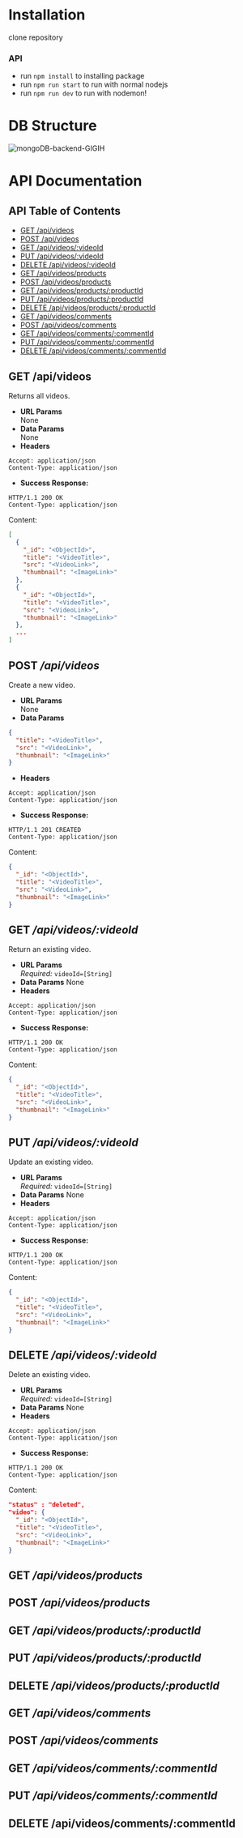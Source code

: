 # Installation

clone repository

### API
- run `npm install` to installing package
- run `npm run start` to run with normal nodejs
- run `npm run dev` to run with nodemon!

# DB Structure
![mongoDB-backend-GIGIH](https://github.com/aqdamzh/GIGI-3.0-midterm-backend-app/assets/34984085/67ba667f-bd33-478e-b6b3-d9aad06f3a33)


# API Documentation
<!-- TABLE OF CONTENTS -->
## API Table of Contents
* [GET /api/videos](#get-apivideos)
* [POST /api/videos](#post-apivideos)
* [GET /api/videos/:videoId](#get-apivideosvideoid)
* [PUT /api/videos/:videoId](#put-apivideosvideoid)
* [DELETE /api/videos/:videoId](#delete-apivideosvideoid)
* [GET /api/videos/products](#get-apivideosproducts)
* [POST /api/videos/products](#post-apivideosproducts)
* [GET /api/videos/products/:productId](#get-apivideosproductsproductid)
* [PUT /api/videos/products/:productId](#put-apivideosproductsproductid)
* [DELETE /api/videos/products/:productId](#delete-apivideosproductsproductid)
* [GET /api/videos/comments](#get-apivideoscomments)
* [POST /api/videos/comments](#post-apivideoscomments)
* [GET /api/videos/comments/:commentId](#get-apivideoscommentscommentid)
* [PUT /api/videos/comments/:commentId](#put-apivideoscommentscommentid)
* [DELETE /api/videos/comments/:commentId](#delete-apivideoscommentscommentid)

## GET /api/videos
  Returns all videos.
* **URL Params**  
  None
* **Data Params**  
  None
* **Headers**  
```
Accept: application/json
Content-Type: application/json
``` 
* **Success Response:**  
```
HTTP/1.1 200 OK
Content-Type: application/json
```
  Content: 
```json
[
  {
    "_id": "<ObjectId>",
    "title": "<VideoTitle>",
    "src": "<VideoLink>",
    "thumbnail": "<ImageLink>"
  },
  {
    "_id": "<ObjectId>",
    "title": "<VideoTitle>",
    "src": "<VideoLink>",
    "thumbnail": "<ImageLink>"
  },
  ...
]
```

## POST ***/api/videos***
  Create a new video.
* **URL Params**  
  None
* **Data Params**  
```json
{
  "title": "<VideoTitle>",
  "src": "<VideoLink>",
  "thumbnail": "<ImageLink>"
}
``` 
* **Headers**  
```
Accept: application/json
Content-Type: application/json
``` 
* **Success Response:**  
```
HTTP/1.1 201 CREATED
Content-Type: application/json
```
  Content: 
```json
{
  "_id": "<ObjectId>",
  "title": "<VideoTitle>",
  "src": "<VideoLink>",
  "thumbnail": "<ImageLink>"
}
```

## GET ***/api/videos/:videoId***
  Return an existing video.
* **URL Params**  
  *Required:* `videoId=[String]`
* **Data Params** 
  None
* **Headers**  
```
Accept: application/json
Content-Type: application/json
``` 
* **Success Response:**  
```
HTTP/1.1 200 OK
Content-Type: application/json
```
  Content: 
```json
{
  "_id": "<ObjectId>",
  "title": "<VideoTitle>",
  "src": "<VideoLink>",
  "thumbnail": "<ImageLink>"
}
```

## PUT ***/api/videos/:videoId***
  Update an existing video.
* **URL Params**  
  *Required:* `videoId=[String]`
* **Data Params** 
  None
* **Headers**  
```
Accept: application/json
Content-Type: application/json
``` 
* **Success Response:**  
```
HTTP/1.1 200 OK
Content-Type: application/json
```
  Content: 
```json
{
  "_id": "<ObjectId>",
  "title": "<VideoTitle>",
  "src": "<VideoLink>",
  "thumbnail": "<ImageLink>"
}
```

## DELETE ***/api/videos/:videoId***
  Delete an existing video.
* **URL Params**  
  *Required:* `videoId=[String]`
* **Data Params** 
  None
* **Headers**  
```
Accept: application/json
Content-Type: application/json
``` 
* **Success Response:**  
```
HTTP/1.1 200 OK
Content-Type: application/json
```
  Content: 
```json
"status" : "deleted",
"video": {
  "_id": "<ObjectId>",
  "title": "<VideoTitle>",
  "src": "<VideoLink>",
  "thumbnail": "<ImageLink>"
}
```

## GET ***/api/videos/products***

## POST ***/api/videos/products***

## GET ***/api/videos/products/:productId***

## PUT ***/api/videos/products/:productId***

## DELETE ***/api/videos/products/:productId***

## GET ***/api/videos/comments***

## POST ***/api/videos/comments***

## GET ***/api/videos/comments/:commentId***

## PUT ***/api/videos/comments/:commentId***

## DELETE /api/videos/comments/:commentId
